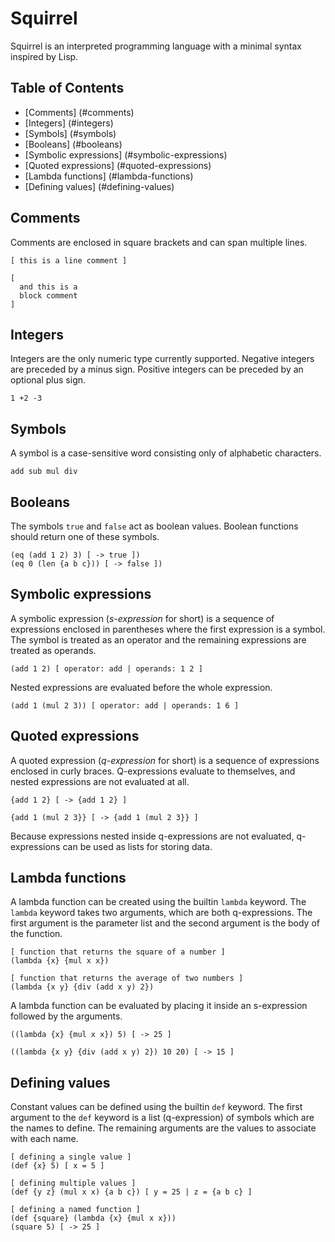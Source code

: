 # Squirrel
Squirrel is an interpreted programming language with a minimal syntax inspired by Lisp.

## Table of Contents
- [Comments] (#comments)
- [Integers] (#integers)
- [Symbols] (#symbols)
- [Booleans] (#booleans)
- [Symbolic expressions] (#symbolic-expressions)
- [Quoted expressions] (#quoted-expressions)
- [Lambda functions] (#lambda-functions)
- [Defining values] (#defining-values)

## Comments
Comments are enclosed in square brackets and can span multiple lines.

```
[ this is a line comment ]

[
  and this is a
  block comment
]
```

## Integers
Integers are the only numeric type currently supported. Negative integers are preceded by a minus sign. Positive integers can be preceded by an optional plus sign.
```
1 +2 -3
```

## Symbols
A symbol is a case-sensitive word consisting only of alphabetic characters.

```
add sub mul div
```

## Booleans
The symbols `true` and `false` act as boolean values. Boolean functions should return one of these symbols.

```
(eq (add 1 2) 3) [ -> true ])
(eq 0 (len {a b c})) [ -> false ])
```

## Symbolic expressions
A symbolic expression (*s-expression* for short) is a sequence of expressions enclosed in parentheses where the first expression is a symbol. The symbol is treated as an operator and the remaining expressions are treated as operands.

```
(add 1 2) [ operator: add | operands: 1 2 ]
```

Nested expressions are evaluated before the whole expression.
```
(add 1 (mul 2 3)) [ operator: add | operands: 1 6 ]
```

## Quoted expressions
A quoted expression (*q-expression* for short) is a sequence of expressions enclosed in curly braces. Q-expressions evaluate to themselves, and nested expressions are not evaluated at all.

```
{add 1 2} [ -> {add 1 2} ]

{add 1 (mul 2 3}} [ -> {add 1 (mul 2 3}} ]
```

Because expressions nested inside q-expressions are not evaluated, q-expressions can be used as lists for storing data.

## Lambda functions
A lambda function can be created using the builtin `lambda` keyword. The `lambda` keyword takes two arguments, which are both q-expressions. The first argument is the parameter list and the second argument is the body of the function.

```
[ function that returns the square of a number ]
(lambda {x} {mul x x})

[ function that returns the average of two numbers ]
(lambda {x y} {div (add x y) 2})
```

A lambda function can be evaluated by placing it inside an s-expression followed by the arguments.

```
((lambda {x} {mul x x}) 5) [ -> 25 ]

((lambda {x y} {div (add x y) 2}) 10 20) [ -> 15 ]
```

## Defining values
Constant values can be defined using the builtin `def` keyword. The first argument to the `def` keyword is a list (q-expression) of symbols which are the names to define. The remaining arguments are the values to associate with each name.

```
[ defining a single value ]
(def {x} 5) [ x = 5 ]

[ defining multiple values ]
(def {y z} (mul x x) {a b c}) [ y = 25 | z = {a b c} ]

[ defining a named function ]
(def {square} (lambda {x} {mul x x}))
(square 5) [ -> 25 ]
```
